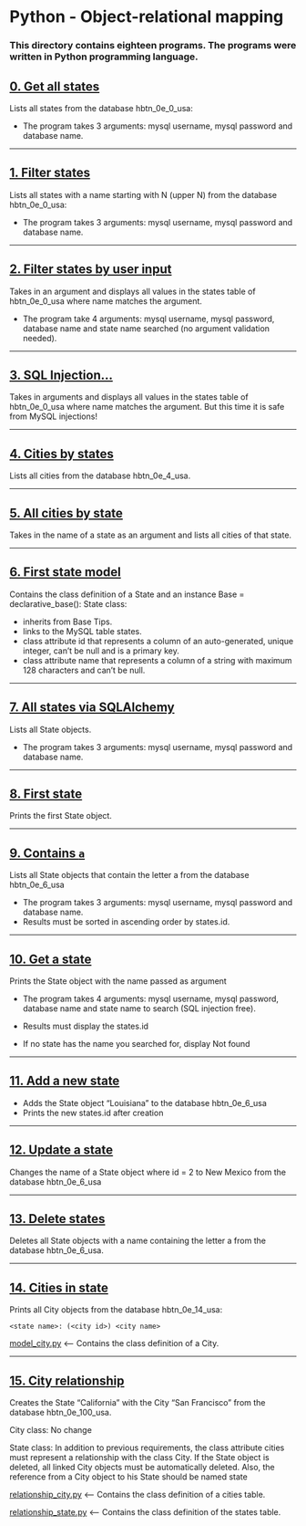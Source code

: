 # Python - Object-relational mapping

### **This directory contains eighteen programs. The programs were written in Python programming language.**

## [0. Get all states](https://github.com/ehabsmh/alx-higher_level_programming/blob/main/0x0F-python-object_relational_mapping/0-select_states.py)

Lists all states from the database hbtn_0e_0_usa:

- The program takes 3 arguments: mysql username, mysql password and database name.

---

## [1. Filter states](https://github.com/ehabsmh/alx-higher_level_programming/blob/main/0x0F-python-object_relational_mapping/1-filter_states.py)

Lists all states with a name starting with N (upper N) from the database hbtn_0e_0_usa:

- The program takes 3 arguments: mysql username, mysql password and database name.

---

## [2. Filter states by user input](https://github.com/ehabsmh/alx-higher_level_programming/blob/main/0x0F-python-object_relational_mapping/2-my_filter_states.py)

Takes in an argument and displays all values in the states table of hbtn_0e_0_usa where name matches the argument.

- The program take 4 arguments: mysql username, mysql password, database name and state name searched (no argument validation needed).

---

## [3. SQL Injection...](https://github.com/ehabsmh/alx-higher_level_programming/blob/main/0x0F-python-object_relational_mapping/3-my_safe_filter_states.py)

Takes in arguments and displays all values in the states table of hbtn_0e_0_usa where name matches the argument. But this time it is safe from MySQL injections!

---

## [4. Cities by states](https://github.com/ehabsmh/alx-higher_level_programming/blob/main/0x0F-python-object_relational_mapping/4-cities_by_state.py)

Lists all cities from the database hbtn_0e_4_usa.

---

## [5. All cities by state](https://github.com/ehabsmh/alx-higher_level_programming/blob/main/0x0F-python-object_relational_mapping/5-filter_cities.py)

Takes in the name of a state as an argument and lists all cities of that state.

---

## [6. First state model](https://github.com/ehabsmh/alx-higher_level_programming/blob/main/0x0F-python-object_relational_mapping/model_state.py)

Contains the class definition of a State and an instance Base = declarative_base():
State class:

- inherits from Base Tips.
- links to the MySQL table states.
- class attribute id that represents a column of an auto-generated, unique integer, can’t be null and is a primary key.
- class attribute name that represents a column of a string with maximum 128 characters and can’t be null.

---

## [7. All states via SQLAlchemy](https://github.com/ehabsmh/alx-higher_level_programming/blob/main/0x0F-python-object_relational_mapping/7-model_state_fetch_all.py)

Lists all State objects.

- The program takes 3 arguments: mysql username, mysql password and database name.

---

## [8. First state](https://github.com/ehabsmh/alx-higher_level_programming/blob/main/0x0F-python-object_relational_mapping/8-model_state_fetch_first.py)

Prints the first State object.

---

## [9. Contains `a`](https://github.com/ehabsmh/alx-higher_level_programming/blob/main/0x0F-python-object_relational_mapping/9-model_state_filter_a.py)

Lists all State objects that contain the letter a from the database hbtn_0e_6_usa

- The program takes 3 arguments: mysql username, mysql password and database name.
- Results must be sorted in ascending order by states.id.

---

## [10. Get a state](https://github.com/ehabsmh/alx-higher_level_programming/blob/main/0x0F-python-object_relational_mapping/10-model_state_my_get.py)

Prints the State object with the name passed as argument

- The program takes 4 arguments: mysql username, mysql password, database name and state name to search (SQL injection free).

- Results must display the states.id
- If no state has the name you searched for, display Not found

---

## [11. Add a new state](https://github.com/ehabsmh/alx-higher_level_programming/blob/main/0x0F-python-object_relational_mapping/11-model_state_insert.py)

- Adds the State object “Louisiana” to the database hbtn_0e_6_usa
- Prints the new states.id after creation

---

## [12. Update a state](https://github.com/ehabsmh/alx-higher_level_programming/blob/main/0x0F-python-object_relational_mapping/12-model_state_update_id_2.py)

Changes the name of a State object where id = 2 to New Mexico from the database hbtn_0e_6_usa

---

## [13. Delete states](https://github.com/ehabsmh/alx-higher_level_programming/blob/main/0x0F-python-object_relational_mapping/13-model_state_delete_a.py)

Deletes all State objects with a name containing the letter a from the database hbtn_0e_6_usa.

---

## [14. Cities in state](https://github.com/ehabsmh/alx-higher_level_programming/blob/main/0x0F-python-object_relational_mapping/14-model_city_fetch_by_state.py)

Prints all City objects from the database hbtn_0e_14_usa:

`<state name>: (<city id>) <city name>`

[model_city.py](https://github.com/ehabsmh/alx-higher_level_programming/blob/main/0x0F-python-object_relational_mapping/model_city.py) <-- Contains the class definition of a City.

---

## [15. City relationship](https://github.com/ehabsmh/alx-higher_level_programming/blob/main/0x0F-python-object_relational_mapping/100-relationship_states_cities.py)

Creates the State “California” with the City “San Francisco” from the database hbtn_0e_100_usa.

City class:
No change

State class:
In addition to previous requirements, the class attribute cities must represent a relationship with the class City. If the State object is deleted, all linked City objects must be automatically deleted. Also, the reference from a City object to his State should be named state

[relationship_city.py](https://github.com/ehabsmh/alx-higher_level_programming/blob/main/0x0F-python-object_relational_mapping/relationship_city.py) <-- Contains the class definition of a cities table.

[relationship_state.py](https://github.com/ehabsmh/alx-higher_level_programming/blob/main/0x0F-python-object_relational_mapping/relationship_state.py) <-- Contains the class definition of the states table.
